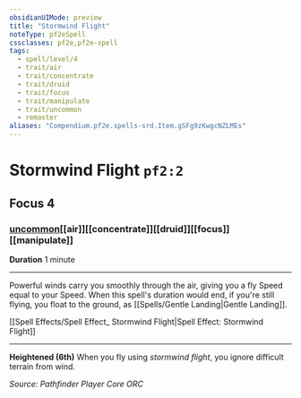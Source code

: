 ```yaml
---
obsidianUIMode: preview
title: "Stormwind Flight"
noteType: pf2eSpell
cssclasses: pf2e,pf2e-spell
tags:
  - spell/level/4
  - trait/air
  - trait/concentrate
  - trait/druid
  - trait/focus
  - trait/manipulate
  - trait/uncommon
  - remaster
aliases: "Compendium.pf2e.spells-srd.Item.gSFg9zKwgcNZLMEs" 
---
```

# Stormwind Flight  `pf2:2`  
## Focus 4
### [uncommon](uncommon "Uncommon Rarity Trait")[[air]][[concentrate]][[druid]][[focus]][[manipulate]]

**Duration** 1 minute
* * * 
Powerful winds carry you smoothly through the air, giving you a fly Speed equal to your Speed. When this spell's duration would end, if you're still flying, you float to the ground, as [[Spells/Gentle Landing|Gentle Landing]].

[[Spell Effects/Spell Effect_ Stormwind Flight|Spell Effect: Stormwind Flight]]

* * *

**Heightened (6th)** When you fly using _stormwind flight_, you ignore difficult terrain from wind.

*Source: Pathfinder Player Core*
*ORC*
